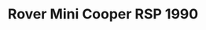 ---
    title: Rover Mini Cooper RSP 1990
    slug: Rover-Mini-Cooper-RSP-1990
    description:
    code: Rover-Mini-Cooper-RSP-1990
    image: https://cmdiy-archive.s3.us-east-1.amazonaws.com/adverts/images/Rover+Mini+Cooper+RSP+1990.jpeg
    download: https://cmdiy-archive.s3.us-east-1.amazonaws.com/adverts/documents/Rover+Mini+Cooper+RSP+1990.pdf
---